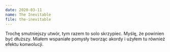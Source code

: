 ```yaml
---
date: 2020-03-11
name: The Inevitable
file: the-inevitable
---
```


Trochę smutniejszy utwór, tym razem to solo skrzypiec. Myślę, że powinien być dłuższy. Miałem wspaniałe pomysły tworząc akordy i użyłem tu również efektu konwolucji.